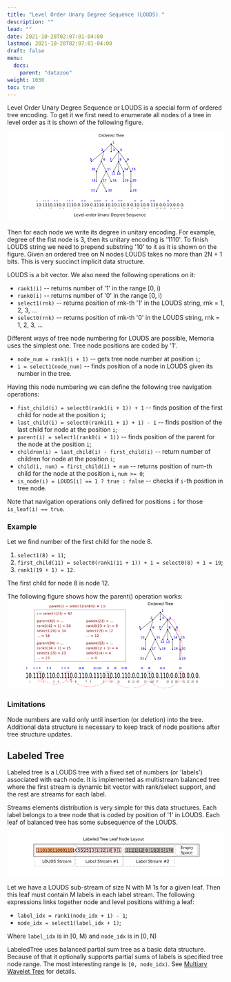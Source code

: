 ```yaml
---
title: "Level Order Unary Degree Sequence (LOUDS) "
description: ""
lead: ""
date: 2021-10-28T02:07:01-04:00
lastmod: 2021-10-28T02:07:01-04:00
draft: false
menu: 
  docs:
    parent: "datazoo"
weight: 1030
toc: true
---
```


Level Order Unary Degree Sequence or LOUDS is a special form of ordered tree encoding. To get it we first need to enumerate all nodes of a tree in level order as it is shown of the following figure.

![LOUDS Tree Encoding](louds.png)

Then for each node we write its degree in unitary encoding. For example, degree of the fist node is 3, then its unitary encoding is '1110'. To finish LOUDS string we need to prepend substring '10' to it as it is shown on the figure. Given an ordered tree on N nodes LOUDS takes no more than 2N + 1 bits. This is very succinct implicit data structure.

LOUDS is a bit vector. We also need the following operations on it:

* `rank1(i)` -- returns number of '1' in the range [0, i)
* `rank0(i)` -- returns number of '0' in the range [0, i)
* `select1(rnk)` -- returns position of rnk-th '1' in the LOUDS string, rnk = 1, 2, 3, ...
* `select0(rnk)` -- returns position of rnk-th '0' in the LOUDS string, rnk = 1, 2, 3, ...

Different ways of tree node numbering for LOUDS are possible, Memoria uses the simplest one. Tree node positions are coded by '1'. 

* `node_num = rank1(i + 1)` -- gets tree node number at position `i`;
* `i = select1(node_num)` -- finds position of a node in LOUDS given its number in the tree.

Having this node numbering we can define the following tree navigation operations:

* `fist_child(i) = select0(rank1(i + 1)) + 1` -- finds position of the first child for node at the position `i`;
* `last_child(i) = select0(rank1(i + 1) + 1) - 1` -- finds position of the last child for node at the position `i`;
* `parent(i) = select1(rank0(i + 1))` -- finds position of the parent for the node at the position `i`;
* `children(i) = last_child(i) - first_child(i)` -- return number of children for node at the position `i`;
* `child(i, num) = first_child(i) + num` -- returns position of num-th child for the node at the position `i`, `num >= 0`;
* `is_node(i) = LOUDS[i] == 1 ? true : false` -- checks if `i`-th position in tree node.

Note that navigation operations only defined for positions `i` for those `is_leaf(i) == true`.

### Example

Let we find number of the first child for the node 8. 

1. `select1(8) = 11`;
2. `first_child(11) = select0(rank1(11 + 1)) + 1 = select0(8) + 1 = 19`;
3. `rank1(19 + 1) = 12`.

The first child for node 8 is node 12.

The following figure shows how the parent() operation works:
![LOUDS Tree parent() navigation](louds-parent.png)

### Limitations

Node numbers are valid only until insertion (or deletion) into the tree. Additional data structure is necessary to keep track of node positions after tree structure updates.

## Labeled Tree

Labeled tree is a LOUDS tree with a fixed set of numbers (or 'labels') associated with each node. It is implemented as multistream balanced tree where the first stream is dynamic bit vector with rank/select support, and the rest are streams for each label.

Streams elements distribution is very simple for this data structures. Each label belongs to a tree node that is coded by position of '1' in LOUDS. Each leaf of balanced tree has some subsequence of the LOUDS. 

![LabeledTree Leaf Node Layout](labeled_tree_leaf.png)

Let we have a LOUDS sub-stream of size N with M 1s for a given leaf. Then this leaf must contain M labels in each label stream. The following expressions links together node and level positions withing a leaf:

* `label_idx = rank1(node_idx + 1) - 1`;
* `node_idx = select1(label_idx + 1)`;

Where `label_idx` is in [0, M) and `node_idx` is in [0, N)

LabeledTree uses balanced partial sum tree as a basic data structure. Because of that it optionally supports partial sums of labels is specified tree node range. The most interesting range is `[0, node_idx)`. See [Multiary Wavelet Tree](/docs/data-zoo/wavelet-tree) for details.
